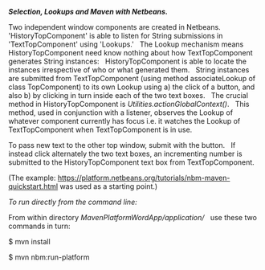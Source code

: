 **_Selection, Lookups and Maven with Netbeans._**

Two independent window components are created in Netbeans.  &nbsp; 'HistoryTopComponent' is able to listen for String submissions in 'TextTopComponent' using 'Lookups.'  &nbsp; The Lookup mechanism means HistoryTopComponent need know nothing about how TextTopComponent generates String instances: &nbsp; HistoryTopComponent is able to locate the instances irrespective of who or what generated them. &nbsp; String instances are submitted from TextTopComponent (using method associateLookup of class TopComponent) to its own Lookup using a) the click of a button, and also b) by clicking in turn inside each of the two text boxes. &nbsp; The crucial method in HistoryTopComponent is _Utilities.actionGlobalContext()_. &nbsp; This method, used in conjunction with a listener, observes the Lookup of whatever component currently has focus i.e. it watches the Lookup of TextTopComponent when TextTopComponent is in use.

To pass new text to the other top window, submit with the button. &nbsp; If instead click alternately the two text boxes, an incrementing number is submitted to the HistoryTopComponent text box from TextTopComponent.

(The example: https://platform.netbeans.org/tutorials/nbm-maven-quickstart.html was used as a starting point.)

_To run directly from the command line:_

From within directory _MavenPlatformWordApp/application/_ &nbsp; use these two commands in turn:

$ mvn install

$ mvn nbm:run-platform


